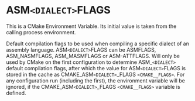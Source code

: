   

# ASM```<DIALECT>```FLAGS  
This is a CMake Environment Variable. Its initial value is taken from
the calling process environment.  

Default compilation flags to be used when compiling a specific dialect of an
assembly language. ASM```<DIALECT>```FLAGS can be ASMFLAGS, ASM_NASMFLAGS,
ASM_MASMFLAGS or ASM-ATTFLAGS. Will only be used by CMake on the
first configuration to determine ASM_```<DIALECT>``` default compilation
flags, after which the value for ASM```<DIALECT>```FLAGS is stored in the cache
as CMAKE_ASM```<DIALECT>```_FLAGS ```<CMAKE_```<LANG>```_FLAGS>```.  For any configuration
run (including the first), the environment variable will be ignored, if the
CMAKE_ASM```<DIALECT>```_FLAGS ```<CMAKE_```<LANG>```_FLAGS>``` variable is defined.  

